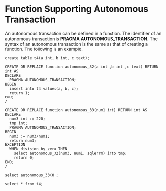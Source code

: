 # Function Supporting Autonomous Transaction<a name="EN-US_TOPIC_0000001148853321"></a>

An autonomous transaction can be defined in a function. The identifier of an autonomous transaction is  **PRAGMA AUTONOMOUS\_TRANSACTION**. The syntax of an autonomous transaction is the same as that of creating a function. The following is an example.

```
create table t4(a int, b int, c text);

CREATE OR REPLACE function autonomous_32(a int ,b int ,c text) RETURN int AS
DECLARE
  PRAGMA AUTONOMOUS_TRANSACTION;
BEGIN
  insert into t4 values(a, b, c);
  return 1;
END;
/

CREATE OR REPLACE function autonomous_33(num1 int) RETURN int AS
DECLARE
  num3 int := 220;
  tmp int;
  PRAGMA AUTONOMOUS_TRANSACTION;
BEGIN
  num3 := num3/num1;
  return num3;
EXCEPTION
  WHEN division_by_zero THEN
    select autonomous_32(num3, num1, sqlerrm) into tmp;
    return 0;
END;
/

select autonomous_33(0);

select * from t4;
```

